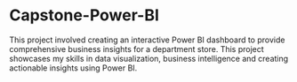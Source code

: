 # Capstone-Power-BI
This project involved creating an interactive Power BI dashboard to provide comprehensive business insights for a department store. This project showcases my skills in data visualization, business intelligence and creating actionable insights using Power BI.
